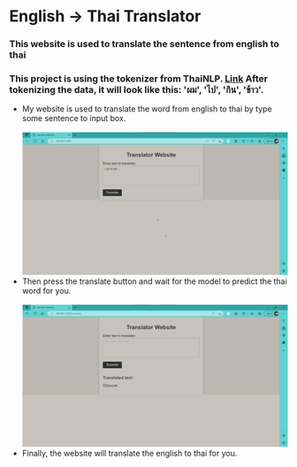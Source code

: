 # English -> Thai Translator
### This website is used to translate the sentence from english to thai
### This project is using the tokenizer from ThaiNLP. [Link](https://pythainlp.github.io/projects/) After tokenizing the data, it will look like this: 'ผม', 'ไป', 'กิน', 'ข้าว'.
* My website is used to translate the word from english to thai by type some sentence to input box.<br> <br>
![home_page!](https://github.com/Nutdanai1221/NLP/blob/master/Assignment/Translator/Figure/translator1.png)
* Then press the translate button and wait for the model to predict the thai word for you.<br> <br>
![home_page!](https://github.com/Nutdanai1221/NLP/blob/master/Assignment/Translator/Figure/translator2.png)
* Finally, the website will translate the english to thai for you. <br> <br>




